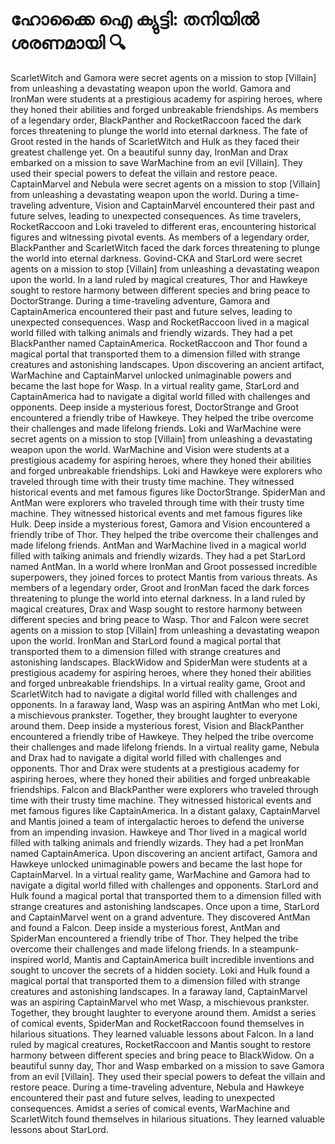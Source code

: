 # ഹോക്കൈ ഐ ക്യുട്ടി: തനിയിൽ ശരണമായി :mag:

ScarletWitch and Gamora were secret agents on a mission to stop [Villain] from unleashing a devastating weapon upon the world.
Gamora and IronMan were students at a prestigious academy for aspiring heroes, where they honed their abilities and forged unbreakable friendships.
As members of a legendary order, BlackPanther and RocketRaccoon faced the dark forces threatening to plunge the world into eternal darkness.
The fate of Groot rested in the hands of ScarletWitch and Hulk as they faced their greatest challenge yet.
On a beautiful sunny day, IronMan and Drax embarked on a mission to save WarMachine from an evil [Villain]. They used their special powers to defeat the villain and restore peace.
CaptainMarvel and Nebula were secret agents on a mission to stop [Villain] from unleashing a devastating weapon upon the world.
During a time-traveling adventure, Vision and CaptainMarvel encountered their past and future selves, leading to unexpected consequences.
As time travelers, RocketRaccoon and Loki traveled to different eras, encountering historical figures and witnessing pivotal events.
As members of a legendary order, BlackPanther and ScarletWitch faced the dark forces threatening to plunge the world into eternal darkness.
Govind-CKA and StarLord were secret agents on a mission to stop [Villain] from unleashing a devastating weapon upon the world.
In a land ruled by magical creatures, Thor and Hawkeye sought to restore harmony between different species and bring peace to DoctorStrange.
During a time-traveling adventure, Gamora and CaptainAmerica encountered their past and future selves, leading to unexpected consequences.
Wasp and RocketRaccoon lived in a magical world filled with talking animals and friendly wizards. They had a pet BlackPanther named CaptainAmerica.
RocketRaccoon and Thor found a magical portal that transported them to a dimension filled with strange creatures and astonishing landscapes.
Upon discovering an ancient artifact, WarMachine and CaptainMarvel unlocked unimaginable powers and became the last hope for Wasp.
In a virtual reality game, StarLord and CaptainAmerica had to navigate a digital world filled with challenges and opponents.
Deep inside a mysterious forest, DoctorStrange and Groot encountered a friendly tribe of Hawkeye. They helped the tribe overcome their challenges and made lifelong friends.
Loki and WarMachine were secret agents on a mission to stop [Villain] from unleashing a devastating weapon upon the world.
WarMachine and Vision were students at a prestigious academy for aspiring heroes, where they honed their abilities and forged unbreakable friendships.
Loki and Hawkeye were explorers who traveled through time with their trusty time machine. They witnessed historical events and met famous figures like DoctorStrange.
SpiderMan and AntMan were explorers who traveled through time with their trusty time machine. They witnessed historical events and met famous figures like Hulk.
Deep inside a mysterious forest, Gamora and Vision encountered a friendly tribe of Thor. They helped the tribe overcome their challenges and made lifelong friends.
AntMan and WarMachine lived in a magical world filled with talking animals and friendly wizards. They had a pet StarLord named AntMan.
In a world where IronMan and Groot possessed incredible superpowers, they joined forces to protect Mantis from various threats.
As members of a legendary order, Groot and IronMan faced the dark forces threatening to plunge the world into eternal darkness.
In a land ruled by magical creatures, Drax and Wasp sought to restore harmony between different species and bring peace to Wasp.
Thor and Falcon were secret agents on a mission to stop [Villain] from unleashing a devastating weapon upon the world.
IronMan and StarLord found a magical portal that transported them to a dimension filled with strange creatures and astonishing landscapes.
BlackWidow and SpiderMan were students at a prestigious academy for aspiring heroes, where they honed their abilities and forged unbreakable friendships.
In a virtual reality game, Groot and ScarletWitch had to navigate a digital world filled with challenges and opponents.
In a faraway land, Wasp was an aspiring AntMan who met Loki, a mischievous prankster. Together, they brought laughter to everyone around them.
Deep inside a mysterious forest, Vision and BlackPanther encountered a friendly tribe of Hawkeye. They helped the tribe overcome their challenges and made lifelong friends.
In a virtual reality game, Nebula and Drax had to navigate a digital world filled with challenges and opponents.
Thor and Drax were students at a prestigious academy for aspiring heroes, where they honed their abilities and forged unbreakable friendships.
Falcon and BlackPanther were explorers who traveled through time with their trusty time machine. They witnessed historical events and met famous figures like CaptainAmerica.
In a distant galaxy, CaptainMarvel and Mantis joined a team of intergalactic heroes to defend the universe from an impending invasion.
Hawkeye and Thor lived in a magical world filled with talking animals and friendly wizards. They had a pet IronMan named CaptainAmerica.
Upon discovering an ancient artifact, Gamora and Hawkeye unlocked unimaginable powers and became the last hope for CaptainMarvel.
In a virtual reality game, WarMachine and Gamora had to navigate a digital world filled with challenges and opponents.
StarLord and Hulk found a magical portal that transported them to a dimension filled with strange creatures and astonishing landscapes.
Once upon a time, StarLord and CaptainMarvel went on a grand adventure. They discovered AntMan and found a Falcon.
Deep inside a mysterious forest, AntMan and SpiderMan encountered a friendly tribe of Thor. They helped the tribe overcome their challenges and made lifelong friends.
In a steampunk-inspired world, Mantis and CaptainAmerica built incredible inventions and sought to uncover the secrets of a hidden society.
Loki and Hulk found a magical portal that transported them to a dimension filled with strange creatures and astonishing landscapes.
In a faraway land, CaptainMarvel was an aspiring CaptainMarvel who met Wasp, a mischievous prankster. Together, they brought laughter to everyone around them.
Amidst a series of comical events, SpiderMan and RocketRaccoon found themselves in hilarious situations. They learned valuable lessons about Falcon.
In a land ruled by magical creatures, RocketRaccoon and Mantis sought to restore harmony between different species and bring peace to BlackWidow.
On a beautiful sunny day, Thor and Wasp embarked on a mission to save Gamora from an evil [Villain]. They used their special powers to defeat the villain and restore peace.
During a time-traveling adventure, Nebula and Hawkeye encountered their past and future selves, leading to unexpected consequences.
Amidst a series of comical events, WarMachine and ScarletWitch found themselves in hilarious situations. They learned valuable lessons about StarLord.